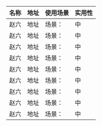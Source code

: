 | 名称 | 地址 | 使用场景 | 实用性 |
|-------|-------|-------|-------|
| 赵六| 地址 | 场景： | 中 |
| 赵六| 地址 | 场景： | 中 |
| 赵六| 地址 | 场景： | 中 |
| 赵六| 地址 | 场景： | 中 |
| 赵六| 地址 | 场景： | 中 |
| 赵六| 地址 | 场景： | 中 |
| 赵六| 地址 | 场景： | 中 |
| 赵六| 地址 | 场景： | 中 |
| 赵六| 地址 | 场景： | 中 |